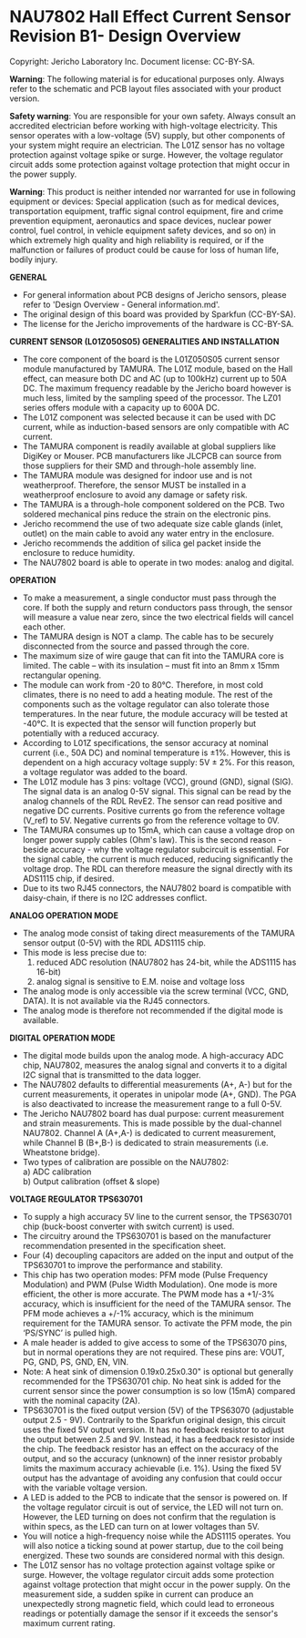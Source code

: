 **NAU7802 Hall Effect Current Sensor Revision B1- Design Overview**  
=======================================

Copyright: Jericho Laboratory Inc. Document license: CC-BY-SA.  
 

**Warning**: The following material is for educational purposes only. Always refer to the schematic and PCB layout files associated with your product version.

**Safety warning**: You are responsible for your own safety. Always consult an accredited electrician before working with high-voltage electricity. This sensor operates with a low-voltage (5V) supply, but other components of your system might require an electrician. The L01Z sensor has no voltage protection against voltage spike or surge. However, the voltage regulator circuit adds some protection against voltage protection that might occur in the power supply.

**Warning**: This product is neither intended nor warranted for use in following equipment or devices: Special application (such as for medical devices, transportation equipment, traffic signal control equipment, fire and crime prevention equipment, aeronautics and space devices, nuclear power control, fuel control, in vehicle equipment safety devices, and so on) in which extremely high quality and high reliability is required, or if the malfunction or failures of product could be cause for loss of human life, bodily injury.

**GENERAL**

- For general information about PCB designs of Jericho sensors, please refer to 'Design Overview - General information.md'.  
- The original design of this board was provided by Sparkfun (CC-BY-SA).
- The license for the Jericho improvements of the hardware is CC-BY-SA.

**CURRENT SENSOR (L01Z050S05) GENERALITIES AND INSTALLATION**

- The core component of the board is the L01Z050S05 current sensor module manufactured by TAMURA. The L01Z module, based on the Hall effect, can measure both DC and AC (up to 100kHz) current up to 50A DC. The maximum frequency readable by the Jericho board however is much less, limited by the sampling speed of the processor. The LZ01 series offers module with a capacity up to 600A DC.
- The L01Z component was selected because it can be used with DC current, while as induction-based sensors are only compatible with AC current.
- The TAMURA component is readily available at global suppliers like DigiKey or Mouser. PCB manufacturers like JLCPCB can source from those suppliers for their SMD and through-hole assembly line.
- The TAMURA module was designed for indoor use and is not weatherproof. Therefore, the sensor MUST be installed in a weatherproof enclosure to avoid any damage or safety risk.
- The TAMURA is a through-hole component soldered on the PCB. Two soldered mechanical pins reduce the strain on the electronic pins.
- Jericho recommend the use of two adequate size cable glands (inlet, outlet) on the main cable to avoid any water entry in the enclosure.
- Jericho recommends the addition of silica gel packet inside the enclosure to reduce humidity.
- The NAU7802 board is able to operate in two modes: analog and digital.

**OPERATION**

- To make a measurement, a single conductor must pass through the core. If both the supply and return conductors pass through, the sensor will measure a value near zero, since the two electrical fields will cancel each other.
- The TAMURA design is NOT a clamp. The cable has to be securely disconnected from the source and passed through the core.
- The maximum size of wire gauge that can fit into the TAMURA core is limited. The cable – with its insulation – must fit into an 8mm x 15mm rectangular opening.
- The module can work from -20 to 80°C. Therefore, in most cold climates, there is no need to add a heating module. The rest of the components such as the voltage regulator can also tolerate those temperatures. In the near future, the module accuracy will be tested at -40°C. It is expected that the sensor will function properly but potentially with a reduced accuracy.
- According to L01Z specifications, the sensor accuracy at nominal current (i.e., 50A DC) and nominal temperature is ±1%. However, this is dependent on a high accuracy voltage supply: 5V ± 2%. For this reason, a voltage regulator was added to the board.
- The L01Z module has 3 pins: voltage (VCC), ground (GND), signal (SIG). The signal data is an analog 0-5V signal. This signal can be read by the analog channels of the RDL RevE2. The sensor can read positive and negative DC currents. Positive currents go from the reference voltage (V_ref) to 5V. Negative currents go from the reference voltage to 0V.
- The TAMURA consumes up to 15mA, which can cause a voltage drop on longer power supply cables (Ohm's law). This is the second reason - beside accuracy - why the voltage regulator subcircuit is essential. For the signal cable, the current is much reduced, reducing significantly the voltage drop. The RDL can therefore measure the signal directly with its ADS1115 chip, if desired.
- Due to its two RJ45 connectors, the NAU7802 board is compatible with daisy-chain, if there is no I2C addresses conflict.


**ANALOG OPERATION MODE**  

- The analog mode consist of taking direct measurements of the TAMURA sensor output (0-5V) with the RDL ADS1115 chip.
- This mode is less precise due to: 
    1) reduced ADC resolution (NAU7802 has 24-bit, while the ADS1115 has 16-bit)
    2) analog signal is sensitive to E.M. noise and voltage loss  
- The analog mode is only accessible via the screw terminal (VCC, GND, DATA). It is not available via the RJ45 connectors.
- The analog mode is therefore not recommended if the digital mode is available.


**DIGITAL OPERATION MODE**

- The digital mode builds upon the analog mode. A high-accuracy ADC chip, NAU7802, measures the analog signal and converts it to a digital I2C signal that is transmitted to the data logger.
- The NAU7802 defaults to differential measurements (A+, A-) but for the current measurements, it operates in unipolar mode (A+, GND). The PGA is also deactivated to increase the measurement range to a full 0-5V.
- The Jericho NAU7802 board has dual purpose: current measurement and strain measurements. This is made possible by the dual-channel NAU7802. Channel A (A+,A-) is dedicated to current measurement, while Channel B (B+,B-) is dedicated to strain measurements (i.e. Wheatstone bridge). 
- Two types of calibration are possible on the NAU7802:  
    a) ADC calibration  
    b) Output calibration (offset & slope)


**VOLTAGE REGULATOR TPS630701**

- To supply a high accuracy 5V line to the current sensor, the TPS630701 chip (buck-boost converter with switch current) is used.
- The circuitry around the TPS630701 is based on the manufacturer recommendation presented in the specification sheet.
- Four (4) decoupling capacitors are added on the input and output of the TPS630701 to improve the performance and stability.
- This chip has two operation modes: PFM mode (Pulse Frequency Modulation) and PWM (Pulse Width Modulation). One mode is more efficient, the other is more accurate. The PWM mode has a +1/-3% accuracy, which is insufficient for the need of the TAMURA sensor. The PFM mode achieves a +/-1% accuracy, which is the minimum requirement for the TAMURA sensor. To activate the PFM mode, the pin ‘PS/SYNC’ is pulled high.
- A male header is added to give access to some of the TPS63070 pins, but in normal operations they are not required. These pins are: VOUT, PG, GND, PS, GND, EN, VIN.
- Note: A heat sink of dimension 0.19x0.25x0.30" is optional but generally recommended for the TPS630701 chip. No heat sink is added for the current sensor since the power consumption is so low (15mA) compared with the nominal capacity (2A).
- TPS630701 is the fixed output version (5V) of the TPS63070 (adjustable output 2.5 - 9V). Contrarily to the Sparkfun original design, this circuit uses the fixed 5V output version. It has no feedback resistor to adjust the output between 2.5 and 9V. Instead, it has a feedback resistor inside the chip. The feedback resistor has an effect on the accuracy of the output, and so the accuracy (unknown) of the inner resistor probably limits the maximum accuracy achievable (i.e. 1%). Using the fixed 5V output has the advantage of avoiding any confusion that could occur with the variable voltage version.
- A LED is added to the PCB to indicate that the sensor is powered on. If the voltage regulator circuit is out of service, the LED will not turn on. However, the LED turning on does not confirm that the regulation is within specs, as the LED can turn on at lower voltages than 5V.
- You will notice a high-frequency noise while the ADS1115 operates. You will also notice a ticking sound at power startup, due to the coil being energized. These two sounds are considered normal with this design.
- The L01Z sensor has no voltage protection against voltage spike or surge. However, the voltage regulator circuit adds some protection against voltage protection that might occur in the power supply. On the measurement side, a sudden spike in current can produce an unexpectedly strong magnetic field, which could lead to erroneous readings or potentially damage the sensor if it exceeds the sensor's maximum current rating.
